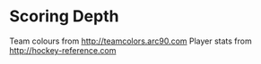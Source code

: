 # Scoring Depth

Team colours from http://teamcolors.arc90.com
Player stats from http://hockey-reference.com
